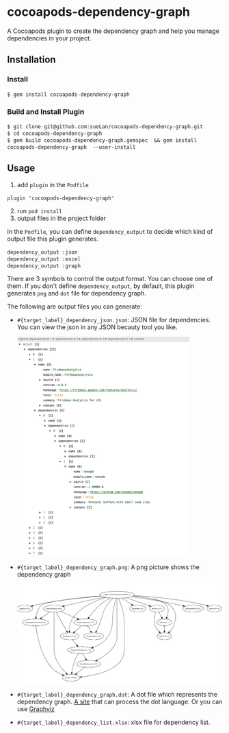 # cocoapods-dependency-graph

A Cocoapods plugin to create the dependency graph and help you manage dependencies in your project.


## Installation
### Install 

```
$ gem install cocoapods-dependency-graph
```

### Build and Install Plugin

    $ git clone git@github.com:sueLan/cocoapods-dependency-graph.git
    $ cd cocoapods-dependency-graph
    $ gem build cocoapods-dependency-graph.gemspec  && gem install cocoapods-dependency-graph  --user-install

## Usage 

1. add `plugin` in the `Podfile`

```
plugin 'cocoapods-dependency-graph'
```

2. run `pod install` 
3. output files in the project folder

In the `Podfile`, you can define `dependency_output` to decide which kind of output file this plugin generates. 

```
dependency_output :json 
dependency_output :excel
dependency_output :graph
```
There are 3 symbols to control the output format. You can choose one of them. If you don't define `dependency_output`, by default, this plugin generates `png` and `dot` file for dependency graph. 

The following are output files you can generate: 

- `#{target_label}_dependency_json.json`: JSON file for dependencies. You can view the json in any JSON becauty tool you like. 

  <img src="README.assets/image-20201007205410006.png" alt="image-20201007205410006" style="zoom:50%;" />

- `#{target_label}_dependency_graph.png`: A png picture shows the dependency graph

  ![image-20201007213841235](README.assets/image-20201007213841235.png)

- `#{target_label}_dependency_graph.dot`: A dot file which represents the dependency graph. [A site](https://dreampuf.github.io/GraphvizOnline/) that can process the dot language.  Or you can use [Graphviz](https://www.graphviz.org/theory/)

- `#{target_label}_dependency_list.xlsx`: xlsx file for dependency list.  
